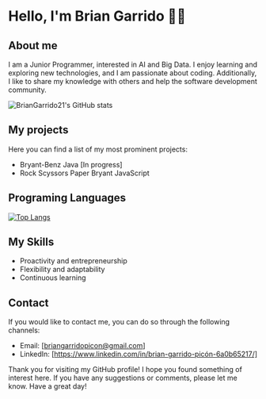 # Hello, I'm Brian Garrido 👋👋

## About me

I am a Junior Programmer, interested in AI and Big Data. I enjoy learning and exploring new technologies, and I am passionate about coding. Additionally, I like to share my knowledge with others and help the software development community.

![BrianGarrido21's GitHub stats](https://github-readme-stats.vercel.app/api?username=BrianGarrido21&show_icons=true&theme=radical&hide=contribs,issues)

## My projects

Here you can find a list of my most prominent projects:

- Bryant-Benz Java [In progress]
- Rock Scyssors Paper Bryant JavaScript

## Programing Languages

[![Top Langs](https://github-readme-stats.vercel.app/api/top-langs/?username=BrianGarrido21&hide_progress=true&layout=compact&theme=radical)](https://github.com/BrianGarrido21/github-readme-stats)

## My Skills

- Proactivity and entrepreneurship
- Flexibility and adaptability
- Continuous learning

## Contact

If you would like to contact me, you can do so through the following channels:

- Email: [briangarridopicon@gmail.com]
- LinkedIn: [https://www.linkedin.com/in/brian-garrido-picón-6a0b65217/]

Thank you for visiting my GitHub profile! I hope you found something of interest here. If you have any suggestions or comments, please let me know. Have a great day!
